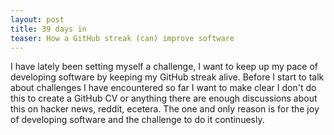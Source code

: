 ```yaml
---
layout: post
title: 39 days in
teaser: How a GitHub streak (can) improve software
---
```


I have lately been setting myself a challenge, I want to keep up my pace of
developing software by keeping my GitHub streak alive. Before I start to talk
about challenges I have encountered so far I want to make clear I don't do
this to create a GitHub CV or anything there are enough discussions about this
on hacker news, reddit, ecetera. The one and only reason is for the joy of
developing software and the challenge to do it continuesly.


